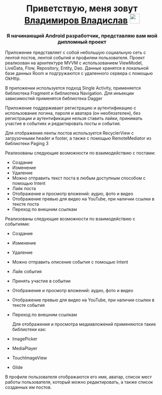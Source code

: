 <h1 align="center">Приветствую, меня зовут<a href="https://daniilshat.ru/" target="_blank"> Владимиров Владислав</a> 
<img src="https://github.com/blackcater/blackcater/raw/main/images/Hi.gif" height="32"/></h1>
<h3 align="center">Я начинающий Android разработчик, представляю вам мой дипломный проект</h3>



Приложение представляет с собой небольшую социальную сеть с лентой постов, лентой событий и профилем пользователя.
Проект реализован на архитектуре MVVM с использованием ViewModel, LiveData, Flow, Repository, Entity, Dao. Данные хранятся в локальной базе данных Room и подгружаются с удаленного сервера с помощью OkHttp.

В приложении используется подход Single Activity, применяется библиотека Fragment и библиотека Navigation.
Для инъекции зависимостей применятся библиотека Dagger

Приложение поддерживает регистрацию и аутентификацию с использование логина, пароля и аватара (он необязателен),
без регистрации и аутентификации нельзя ставить лайки, принимать участие в событиях и редактировать посты и события.

Для отображения ленты постов используется RecyclerView с загрузочными header и footer, а также с помощью RemoteMediator из библиотеки Paging 3



Реализованы следующие возможности по взаимодействию с постами:
- Создание
- Изменение
- Удаление
- Можно отправить текст поста в любым доступным способом с помощью Intent
- Лайк поста
- Отображение и просмотр вложений: аудио, фото и видео
- Отображение превью для видео на YouTube, при наличии ссылки в тексте поста
- Переход по внешним ссылкам
  
 Реализованы следующие возможности по взаимодействию с событиями:
- Создание
- Изменение
- Удаление
- Можно отправить описение события с помощью Intent
- Лайк события
- Принять участие в событии
- Отображение и просмотр вложений: аудио, фото и видео
- Отображение превью для видео на YouTube, при наличии ссылки в тексте события
- Переход по внешним ссылкам

  Для отображения и просмотра медиавложений применяются такие библиотеки как:
 - ImagePicker
 - MediaPlayer
 - TouchImageView
 - Glide

  В профиле пользователя отображаются его имя, аватар, список мест работы пользователя, который можно редактировать, а также список созданных им постов.

  
